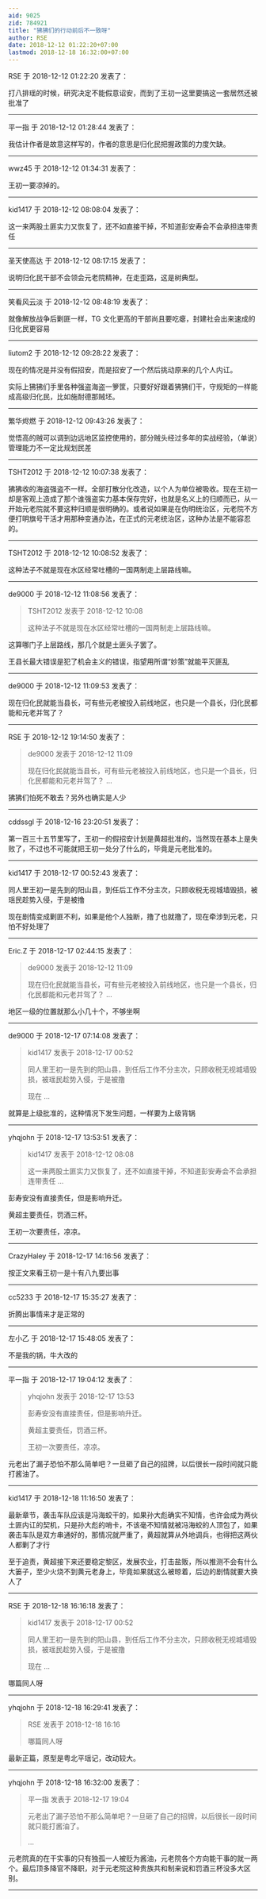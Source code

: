 ```yaml
---
aid: 9025
zid: 784921
title: "狒狒们的行动前后不一致呀"
author: RSE
date: 2018-12-12 01:22:20+07:00
lastmod: 2018-12-18 16:32:00+07:00
---
```


RSE 于 2018-12-12 01:22:20 发表了：

打八排瑶的时候，研究决定不能假意诏安，而到了王初一这里要搞这一套居然还被批准了

---

平一指 于 2018-12-12 01:28:44 发表了：

我估计作者是故意这样写的，作者的意思是归化民把握政策的力度欠缺。

---

wwz45 于 2018-12-12 01:34:31 发表了：

王初一要凉掉的。

---

kid1417 于 2018-12-12 08:08:04 发表了：

这一来两股土匪实力又恢复了，还不如直接干掉，不知道彭安寿会不会承担连带责任

---

圣天使高达 于 2018-12-12 08:17:15 发表了：

说明归化民干部不会领会元老院精神，在走歪路，这是树典型。

---

笑看风云淡 于 2018-12-12 08:48:19 发表了：

就像解放战争后剿匪一样，TG 文化更高的干部尚且要吃瘪，封建社会出来速成的归化民更容易

---

liutom2 于 2018-12-12 09:28:22 发表了：

现在的情况是并没有假招安，而是招安了一个然后挑动原来的几个人内讧。

实际上狒狒们手里各种强盗海盗一箩筐，只要好好跟着狒狒们干，守规矩的一样能成高级归化民，比如施耐德那贼坯。

---

繁华烬燃 于 2018-12-12 09:43:26 发表了：

觉悟高的贼可以调到边远地区监控使用的，部分贼头经过多年的实战经验，（单说）管理能力不一定比规划民差

---

TSHT2012 于 2018-12-12 10:07:38 发表了：

狒狒收的海盗强盗不一样。全部打散分化改造，以个人为单位被吸收。现在王初一却是客观上造成了那个谁强盗实力基本保存完好，也就是名义上的归顺而已，从一开始元老院就不要这种归顺是很明确的。或者说如果是在伪明统治区，元老院不方便打明旗号干活才用那种变通办法，在正式的元老统治区，这种办法是不能容忍的。

---

TSHT2012 于 2018-12-12 10:08:52 发表了：

这种法子不就是现在水区经常吐槽的一国两制走上层路线嘛。

---

de9000 于 2018-12-12 11:08:56 发表了：

> TSHT2012 发表于 2018-12-12 10:08
>
> 这种法子不就是现在水区经常吐槽的一国两制走上层路线嘛。

这算哪门子上层路线，那几个就是土匪头子罢了。

王县长最大错误是犯了机会主义的错误，指望用所谓“妙策”就能平灭匪乱

---

de9000 于 2018-12-12 11:09:53 发表了：

现在归化民就能当县长，可有些元老被投入前线地区，也只是一个县长，归化民都能和元老并驾了？

---

RSE 于 2018-12-12 19:14:50 发表了：

> de9000 发表于 2018-12-12 11:09
>
> 现在归化民就能当县长，可有些元老被投入前线地区，也只是一个县长，归化民都能和元老并驾了？ ...

狒狒们怕死不敢去？另外也确实是人少

---

cddssgl 于 2018-12-16 23:20:51 发表了：

第一百三十五节里写了，王初一的假招安计划是黄超批准的，当然现在基本上是失败了，不过也不可能就把王初一处分了什么的，毕竟是元老批准的。

---

kid1417 于 2018-12-17 00:52:43 发表了：

同人里王初一是先到的阳山县，到任后工作不分主次，只顾收税无视城墙毁损，被瑶民趁势入侵，于是被撸

现在剧情变成剿匪不利，如果是他个人独断，撸了也就撸了，现在牵涉到元老，只怕不好处理了

---

Eric.Z 于 2018-12-17 02:44:15 发表了：

> de9000 发表于 2018-12-12 11:09
>
> 现在归化民就能当县长，可有些元老被投入前线地区，也只是一个县长，归化民都能和元老并驾了？ ...

地区一级的位置就那么小几十个，不够坐啊

---

de9000 于 2018-12-17 07:14:08 发表了：

> kid1417 发表于 2018-12-17 00:52
>
> 同人里王初一是先到的阳山县，到任后工作不分主次，只顾收税无视城墙毁损，被瑶民趁势入侵，于是被撸
>
> 现在 ...

就算是上级批准的，这种情况下发生问题，一样要为上级背锅

---

yhqjohn 于 2018-12-17 13:53:51 发表了：

> kid1417 发表于 2018-12-12 08:08
>
> 这一来两股土匪实力又恢复了，还不如直接干掉，不知道彭安寿会不会承担连带责任 ...

彭寿安没有直接责任，但是影响升迁。

黄超主要责任，罚酒三杯。

王初一次要责任，凉凉。

---

CrazyHaley 于 2018-12-17 14:16:56 发表了：

按正文来看王初一是十有八九要出事

---

cc5233 于 2018-12-17 15:35:27 发表了：

折腾出事情来才是正常的

---

左小乙 于 2018-12-17 15:48:05 发表了：

不是我的锅，牛大改的

---

平一指 于 2018-12-17 19:04:12 发表了：

> yhqjohn 发表于 2018-12-17 13:53
>
> 彭寿安没有直接责任，但是影响升迁。
>
> 黄超主要责任，罚酒三杯。
>
> 王初一次要责任，凉凉。

元老出了漏子恐怕不那么简单吧？一旦砸了自己的招牌，以后很长一段时间就只能打酱油了。

---

kid1417 于 2018-12-18 11:16:50 发表了：

最新章节，袭击车队应该是冯海蛟干的，如果孙大彪确实不知情，也许会成为两伙土匪内讧的契机，只是孙大彪的哨卡，不该毫不知情就被冯海蛟的人顶包了，如果袭击车队是双方串通好的，那情况就严重了，黄超就算从外地调兵，也得把这两伙人都剿了才行

至于追责，黄超接下来还要稳定黎区，发展农业，打击盐贩，所以推测不会有什么大篓子，至少火烧不到黄元老身上，毕竟如果就这么被晾着，后边的剧情就要大换人了

---

RSE 于 2018-12-18 16:16:18 发表了：

> kid1417 发表于 2018-12-17 00:52
>
> 同人里王初一是先到的阳山县，到任后工作不分主次，只顾收税无视城墙毁损，被瑶民趁势入侵，于是被撸
>
> 现在 ...

哪篇同人呀

---

yhqjohn 于 2018-12-18 16:29:41 发表了：

> RSE 发表于 2018-12-18 16:16
>
> 哪篇同人呀

最新正篇，原型是粤北平瑶记，改动较大。

---

yhqjohn 于 2018-12-18 16:32:00 发表了：

> 平一指 发表于 2018-12-17 19:04
>
> 元老出了漏子恐怕不那么简单吧？一旦砸了自己的招牌，以后很长一段时间就只能打酱油了。
>
> ...

元老院真的在干实事的只有独孤一人被贬为酱油，元老院各个方向能干事的就一两个。最后顶多降官不降职，对于元老院这种贵族共和制来说和罚酒三杯没多大区别。

---
